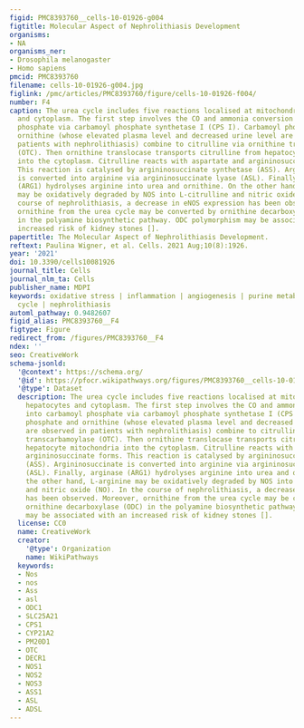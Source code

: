 ```yaml
---
figid: PMC8393760__cells-10-01926-g004
figtitle: Molecular Aspect of Nephrolithiasis Development
organisms:
- NA
organisms_ner:
- Drosophila melanogaster
- Homo sapiens
pmcid: PMC8393760
filename: cells-10-01926-g004.jpg
figlink: /pmc/articles/PMC8393760/figure/cells-10-01926-f004/
number: F4
caption: The urea cycle includes five reactions localised at mitochondria of hepatocytes
  and cytoplasm. The first step involves the CO and ammonia conversion into carbamoyl
  phosphate via carbamoyl phosphate synthetase I (CPS I). Carbamoyl phosphate and
  ornithine (whose elevated plasma level and decreased urine level are observed in
  patients with nephrolithiasis) combine to citrulline via ornithine transcarbamoylase
  (OTC). Then ornithine translocase transports citrulline from hepatocyte mitochondria
  into the cytoplasm. Citrulline reacts with aspartate and argininosuccinate forms.
  This reaction is catalysed by argininosuccinate synthetase (ASS). Argininosuccinate
  is converted into arginine via argininosuccinate lyase (ASL). Finally, arginase
  (ARG1) hydrolyses arginine into urea and ornithine. On the other hand, L-arginine
  may be oxidatively degraded by NOS into L-citrulline and nitric oxide (NO). In the
  course of nephrolithiasis, a decrease in eNOS expression has been observed. Moreover,
  ornithine from the urea cycle may be converted by ornithine decarboxylase (ODC)
  in the polyamine biosynthetic pathway. ODC polymorphism may be associated with an
  increased risk of kidney stones [].
papertitle: The Molecular Aspect of Nephrolithiasis Development.
reftext: Paulina Wigner, et al. Cells. 2021 Aug;10(8):1926.
year: '2021'
doi: 10.3390/cells10081926
journal_title: Cells
journal_nlm_ta: Cells
publisher_name: MDPI
keywords: oxidative stress | inflammation | angiogenesis | purine metabolism | urea
  cycle | nephrolithiasis
automl_pathway: 0.9482607
figid_alias: PMC8393760__F4
figtype: Figure
redirect_from: /figures/PMC8393760__F4
ndex: ''
seo: CreativeWork
schema-jsonld:
  '@context': https://schema.org/
  '@id': https://pfocr.wikipathways.org/figures/PMC8393760__cells-10-01926-g004.html
  '@type': Dataset
  description: The urea cycle includes five reactions localised at mitochondria of
    hepatocytes and cytoplasm. The first step involves the CO and ammonia conversion
    into carbamoyl phosphate via carbamoyl phosphate synthetase I (CPS I). Carbamoyl
    phosphate and ornithine (whose elevated plasma level and decreased urine level
    are observed in patients with nephrolithiasis) combine to citrulline via ornithine
    transcarbamoylase (OTC). Then ornithine translocase transports citrulline from
    hepatocyte mitochondria into the cytoplasm. Citrulline reacts with aspartate and
    argininosuccinate forms. This reaction is catalysed by argininosuccinate synthetase
    (ASS). Argininosuccinate is converted into arginine via argininosuccinate lyase
    (ASL). Finally, arginase (ARG1) hydrolyses arginine into urea and ornithine. On
    the other hand, L-arginine may be oxidatively degraded by NOS into L-citrulline
    and nitric oxide (NO). In the course of nephrolithiasis, a decrease in eNOS expression
    has been observed. Moreover, ornithine from the urea cycle may be converted by
    ornithine decarboxylase (ODC) in the polyamine biosynthetic pathway. ODC polymorphism
    may be associated with an increased risk of kidney stones [].
  license: CC0
  name: CreativeWork
  creator:
    '@type': Organization
    name: WikiPathways
  keywords:
  - Nos
  - nos
  - Ass
  - asl
  - ODC1
  - SLC25A21
  - CPS1
  - CYP21A2
  - PM20D1
  - OTC
  - DECR1
  - NOS1
  - NOS2
  - NOS3
  - ASS1
  - ASL
  - ADSL
---
```

